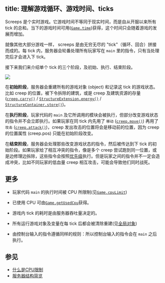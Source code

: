 title: 理解游戏循环、游戏时间、ticks
---

Screeps 是个实时游戏。它游戏时间不等同于现实时间，而是自从开服以来所有 tick 的总和。当下的游戏时间可用([`Game.time`](/api/#Game.time))获得，这个时间只会随着游戏的发展而增加。

就像其他大部分游戏一样， screeps 是由无穷无尽的 "tick"（循环、回合）拼接而成的。每 tick 内，服务器会轮番处理所有玩家写在 `main` 里的指令，只有当处理完后才会进入下 tick。

接下来我们来介绍单个 tick 的三个阶段，及初始、执行、结束阶段。

![](img/game-loop.png)

在**初始阶段**，服务器会重建所有的游戏对象 (object) 和记录这 tick 的游戏状态。比如 creep 的位置，被下令拆除的建筑，或是 creep 及建筑资源的存量 ([`creep.carry()`](api/#Creep.carry) / [`StructureExtension.energy()`](api/#StructureExtension.energy) / [`StructureContainer.store()`](api/#StructureContainer.store))。

在**执行阶段**，玩家代码的 `main` 及它所调用的模块会被执行，但部分改变游戏状态的指令并不会立即执行。如果玩家在同 tick 内先用了 `移动` ([`creep.move()`](api/#Creep.move)) 再用了 `攻击` ([`creep.attack()`](api/#Creep.attack))，creep 发出攻击的位置将会是移动前的位置，因为 creep 的位置属性 (creep.pos) 只能在初始阶段改变。

在**结束阶段**，服务器会处理那些改变游戏状态的指令，然后被传达到下 tick 的初始阶段。如果玩家给了相互冲突的指令，像是多个 creep 尝试跑到同一位置，或是边修理边拆除，这些指令会按照[优先级](/simultaneous-actions.html)执行。但是玩家之间的指令并不一定会造成冲突，比如不同玩家的低血量 creep 相互攻击，可能会导致他们同时战死。

## 更多

*   玩家代码 `main` 的执行时间被 CPU 所限制(见[`Game.cpuLimit`](/api/#Game.cpuLimit))

*   已使用 CPU 可由[`Game.getUsedCpu`](/api/#Game.getUsedCpu)获得。
*   游戏内 tick 的耗时是由服务器吞吐量决定的。
*   所有运行游戏对象及变量在每 tick 后都会被清除重建(见[全局对象](/global-objects.html))
*   由控制台输入的指令遵循同样的规则：所以控制台输入的指令会在 `main` 之后执行。

## 参见

*   [什么是CPU限制](/cpu-limit.html)
*   [服务器结构简览](/architecture.html)
